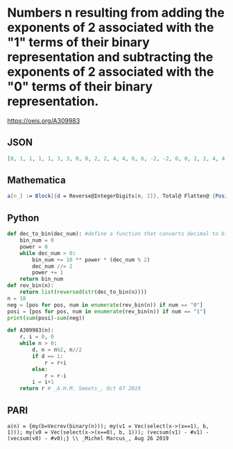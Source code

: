 # Numbers n resulting from adding the exponents of 2 associated with the "1" terms of their binary representation and subtracting the exponents of 2 associated with the "0" terms of their binary representation\.
https://oeis.org/A309983
## JSON
```JSON
[0, 1, 1, 1, 1, 3, 3, 0, 0, 2, 2, 4, 4, 6, 6, -2, -2, 0, 0, 2, 2, 4, 4, 4, 4, 6, 6, 8, 8, 10, 10, -5, -5, -3, -3, -1, -1, 1, 1, 1, 1, 3, 3, 5, 5, 7, 7, 3, 3, 5, 5, 7, 7, 9, 9, 9, 9, 11, 11, 13, 13, 15, 15, -9, -9, -7, -7, -5, -5, -3, -3, -3, -3, -1]
```
## Mathematica
```Mathematica
a[n_] := Block[{d = Reverse@IntegerDigits[n, 2]}, Total@ Flatten@ {Position[d, 1]-1, 1-Position[d, 0]}]; Array[a, 74] (* _Giovanni Resta_, Aug 26 2019 *)
```
## Python
```Python
def dec_to_bin(dec_num): #define a function that converts decimal to binary.
    bin_num = 0
    power = 0
    while dec_num > 0:
        bin_num += 10 ** power * (dec_num % 2)
        dec_num //= 2
        power += 1
    return bin_num
def rev_bin(n):
    return list(reversed(str(dec_to_bin(n))))
n = 18
neg = [pos for pos, num in enumerate(rev_bin(n)) if num == "0"]
posi = [pos for pos, num in enumerate(rev_bin(n)) if num == "1"]
print(sum(posi)-sum(neg))
```
```Python
def A309983(n):
    r, i = 0, 0
    while n > 0:
        d, n = n%2, n//2
        if d == 1:
            r = r+i
        else:
            r = r-i
        i = i+1
    return r # _A.H.M. Smeets_, Oct 07 2019
```
## PARI
```PARI
a(n) = {my(b=Vecrev(binary(n))); my(v1 = Vec(select(x->(x==1), b, 1))); my(v0 = Vec(select(x->(x==0), b, 1))); (vecsum(v1) - #v1) - (vecsum(v0) - #v0);} \\ _Michel Marcus_, Aug 26 2019
```

